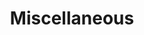 ---
layout: page
title: Miscellaneous
nav: true
nav_order: 5
dropdown: true
children: 
    - title: Favourite Quotes
      permalink: /fav_quotes/
    - title: divider
    - title: Blog
      permalink: /blog/
---
